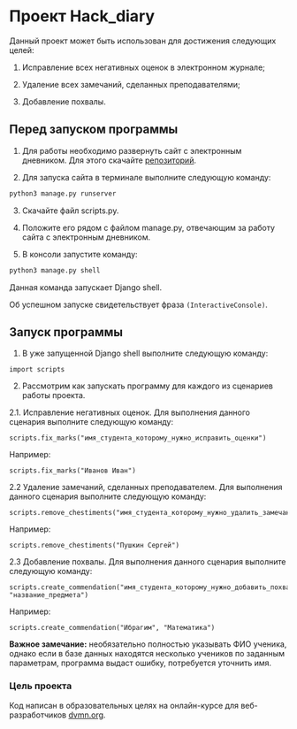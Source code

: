 # Проект Hack_diary

Данный проект может быть использован для достижения следующих целей:

1. Исправление всех негативных оценок в электронном журнале;

2. Удаление всех замечаний, сделанных преподавателями;

3. Добавление похвалы.

## Перед запуском программы

1. Для работы необходимо развернуть сайт с электронным дневником. Для этого скачайте [репозиторий](https://github.com/devmanorg/e-diary).

2. Для запуска сайта в терминале выполните следующую команду:
```bash
python3 manage.py runserver
```

3. Скачайте файл scripts.py.

4. Положите его рядом с файлом manage.py, отвечающим за работу сайта с электронным дневником.

5. В консоли запустите команду:

```bash
python3 manage.py shell
```
Данная команда запускает Django shell.

Об успешном запуске свидетельствует фраза `(InteractiveConsole)`.

## Запуск программы

1. В уже запущенной Django shell выполните следующую команду:
```shell
import scripts
```
2. Рассмотрим как запускать программу для каждого из сценариев работы проекта.

2.1. Исправление негативных оценок. Для выполнения данного сценария выполните следующую команду:
```shell
scripts.fix_marks("имя_студента_которому_нужно_исправить_оценки")
```

Например:
```shell
scripts.fix_marks("Иванов Иван")
```

2.2 Удаление замечаний, сделанных преподавателем. Для выполнения данного сценария выполните следующую команду:
```shell
scripts.remove_chestiments("имя_студента_которому_нужно_удалить_замечания")
```

Например:
```shell
scripts.remove_chestiments("Пушкин Сергей")
```

2.3 Добавление похвалы. Для выполнения данного сценария выполните следующую команду:
```shell
scripts.create_commendation("имя_студента_которому_нужно_добавить_похвалу", "название_предмета")
```

Например:
```shell
scripts.create_commendation("Ибрагим", "Математика")
```

**Важное замечание:** необязательно полностью указывать ФИО ученика, однако если в базе данных находятся несколько учеников 
по заданным параметрам, программа выдаст ошибку, потребуется уточнить имя.

### Цель проекта

Код написан в образовательных целях на онлайн-курсе для веб-разработчиков [dvmn.org](https://dvmn.org/).

